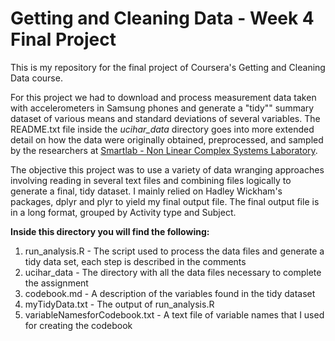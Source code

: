 # Getting and Cleaning Data - Week 4 Final Project

This is my repository for the final project of Coursera's Getting and Cleaning Data course.

For this project we had to download and process measurement data taken with accelerometers in Samsung phones
and generate a "tidy"" summary dataset of various means and standard deviations of several variables. The README.txt file inside the *ucihar_data* directory goes into more extended detail on how the data were originally obtained, preprocessed, and sampled by the researchers at [Smartlab - Non Linear Complex Systems Laboratory](www.smartlab.ws). 

The objective this project was to use a variety of data wranging approaches involving reading in several text files and combining files logically to generate a final, tidy dataset. I mainly relied on Hadley Wickham's packages, dplyr and plyr to yield my final output file. The final output file is in a long format, grouped by Activity type and Subject. 

__Inside this directory you will find the following:__

1. run_analysis.R - The script used to process the data files and generate a tidy data set, each step is described in the comments
2. ucihar_data - The directory with all the data files necessary to complete the assignment
3. codebook.md - A description of the variables found in the tidy dataset 
4. myTidyData.txt - The output of run_analysis.R 
5. variableNamesforCodebook.txt - A text file of variable names that I used for creating the codebook

